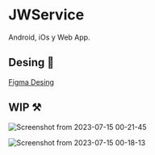 # JWService
Android, iOs y Web App.

## Desing 💅

[Figma Desing](https://www.figma.com/file/h8xhQ7PnTGlFLuog5N3I6r/ServiceReport?type=design&node-id=2%3A50&mode=design&t=F81mkiGzEyxBoqez-1)

## WIP ⚒️

![Screenshot from 2023-07-15 00-21-45](https://github.com/TutoryOrg/JWService/assets/66746179/e0587906-a178-48ec-8961-ae6bcb3f9dc7)


![Screenshot from 2023-07-15 00-18-13](https://github.com/TutoryOrg/JWService/assets/66746179/4e67de3e-7833-42e5-8bc7-45b4756aca99)

